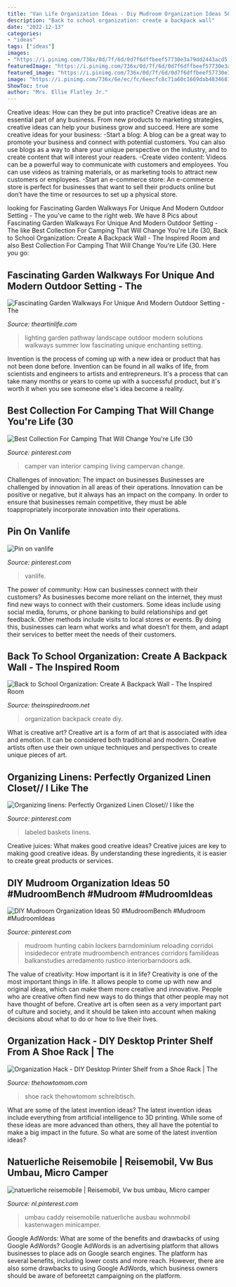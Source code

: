 ```yaml
---
title: "Van Life Organization Ideas - Diy Mudroom Organization Ideas 50 #mudroombench #mudroom #mudroomideas"
description: "Back to school organization: create a backpack wall"
date: "2022-12-13"
categories:
- "ideas"
tags: ["ideas"]
images:
- "https://i.pinimg.com/736x/0d/7f/6d/0d7f6dffbeef57730e3a79dd2443acd5.jpg"
featuredImage: "https://i.pinimg.com/736x/0d/7f/6d/0d7f6dffbeef57730e3a79dd2443acd5.jpg"
featured_image: "https://i.pinimg.com/736x/0d/7f/6d/0d7f6dffbeef57730e3a79dd2443acd5.jpg"
image: "https://i.pinimg.com/736x/6e/ec/fc/6eecfc8c71a60c1669dab48346810910.jpg"
ShowToc: true
author: "Mrs. Ellie Flatley Jr."
---
```



Creative ideas: How can they be put into practice?
Creative ideas are an essential part of any business. From new products to marketing strategies, creative ideas can help your business grow and succeed. Here are some creative ideas for your business: 
-Start a blog: A blog can be a great way to promote your business and connect with potential customers. You can also use blogs as a way to share your unique perspective on the industry, and to create content that will interest your readers. 
-Create video content: Videos can be a powerful way to communicate with customers and employees. You can use videos as training materials, or as marketing tools to attract new customers or employees. 
-Start an e-commerce store: An e-commerce store is perfect for businesses that want to sell their products online but don’t have the time or resources to set up a physical store.

	

		
looking for Fascinating Garden Walkways For Unique And Modern Outdoor Setting - The you've came to the right web. We have 8 Pics about Fascinating Garden Walkways For Unique And Modern Outdoor Setting - The like Best Collection For Camping That Will Change You&#039;re Life (30, Back to School Organization: Create A Backpack Wall - The Inspired Room and also Best Collection For Camping That Will Change You&#039;re Life (30. Here you go:
		
    
## Fascinating Garden Walkways For Unique And Modern Outdoor Setting - The

<img loading=lazy src="http://theartinlife.com/wp-content/uploads/2017/03/Garden-Walkways-14-The-ART-In-LIFE-.jpg" onerror="this.onerror=null;this.src='https://tse1.mm.bing.net/th?id=OIP.y_hJNk1eHA4hHS7GtO2icQHaEw&amp;pid=15.1';" alt="Fascinating Garden Walkways For Unique And Modern Outdoor Setting - The">

_Source: theartinlife.com_

>lighting garden pathway landscape outdoor modern solutions walkways summer low fascinating unique enchanting setting. 

	

Invention is the process of coming up with a new idea or product that has not been done before. Invention can be found in all walks of life, from scientists and engineers to artists and entrepreneurs. It's a process that can take many months or years to come up with a successful product, but it's worth it when you see someone else's idea become a reality.

    
## Best Collection For Camping That Will Change You&#039;re Life (30

<img loading=lazy src="https://i.pinimg.com/736x/0d/7f/6d/0d7f6dffbeef57730e3a79dd2443acd5.jpg" onerror="this.onerror=null;this.src='https://tse1.mm.bing.net/th?id=OIP.ORKKK_CxW_kdklggOEybqAHaHa&amp;pid=15.1';" alt="Best Collection For Camping That Will Change You&#039;re Life (30">

_Source: pinterest.com_

>camper van interior camping living campervan change. 

	

Challenges of innovation: The impact on businesses
Businesses are challenged by innovation in all areas of their operations. Innovation can be positive or negative, but it always has an impact on the company. In order to ensure that businesses remain competitive, they must be able toappropriately incorporate innovation into their operations.

    
## Pin On Vanlife

<img loading=lazy src="https://i.pinimg.com/736x/e9/e7/4e/e9e74ed766956d259377b150a473a438.jpg" onerror="this.onerror=null;this.src='https://tse2.mm.bing.net/th?id=OIP.LBCqSBexJbdk6bnbo4q68AHaJ4&amp;pid=15.1';" alt="Pin on vanlife">

_Source: pinterest.com_

>vanlife. 

	

The power of community: How can businesses connect with their customers?
As businesses become more reliant on the internet, they must find new ways to connect with their customers. Some ideas include using social media, forums, or phone banking to build relationships and get feedback. Other methods include visits to local stores or events. By doing this, businesses can learn what works and what doesn’t for them, and adapt their services to better meet the needs of their customers.

    
## Back To School Organization: Create A Backpack Wall - The Inspired Room

<img loading=lazy src="https://theinspiredroom.net/wp-content/uploads/2013/09/back-to-school-organization.jpg" onerror="this.onerror=null;this.src='https://tse4.mm.bing.net/th?id=OIP.8RJ_y5G9Kx780paAWoAQggHaLH&amp;pid=15.1';" alt="Back to School Organization: Create A Backpack Wall - The Inspired Room">

_Source: theinspiredroom.net_

>organization backpack create diy. 

	

What is creative art?
Creative art is a form of art that is associated with idea and emotion. It can be considered both traditional and modern. Creative artists often use their own unique techniques and perspectives to create unique pieces of art.

    
## Organizing Linens: Perfectly Organized Linen Closet// I Like The

<img loading=lazy src="https://i.pinimg.com/736x/6e/ec/fc/6eecfc8c71a60c1669dab48346810910.jpg" onerror="this.onerror=null;this.src='https://tse2.mm.bing.net/th?id=OIP.IKAV6nBo28QAvFVkBRBtmQHaJ3&amp;pid=15.1';" alt="Organizing linens: Perfectly Organized Linen Closet// I like the">

_Source: pinterest.com_

>labeled baskets linens. 

	

Creative juices: What makes good creative ideas?
Creative juices are key to making good creative ideas. By understanding these ingredients, it is easier to create great products or services.

    
## DIY Mudroom Organization Ideas 50 #MudroomBench #Mudroom #MudroomIdeas

<img loading=lazy src="https://i.pinimg.com/736x/20/56/91/2056916c5e0174682db09f3001cbf969.jpg" onerror="this.onerror=null;this.src='https://tse4.mm.bing.net/th?id=OIP.K9bdqWLdgVhVbZ6IXXUtpAHaLH&amp;pid=15.1';" alt="DIY Mudroom Organization Ideas 50 #MudroomBench #Mudroom #MudroomIdeas">

_Source: pinterest.com_

>mudroom hunting cabin lockers barndominium reloading corridoi insidedecor entrate mudroombench entrances corridors familideas balkanstudies arredamento rustico interiorbarndoors adk. 

	

The value of creativity: How important is it in life?
Creativity is one of the most important things in life. It allows people to come up with new and original ideas, which can make them more creative and innovative. People who are creative often find new ways to do things that other people may not have thought of before. Creative art is often seen as a very important part of culture and society, and it should be taken into account when making decisions about what to do or how to live their lives.

    
## Organization Hack - DIY Desktop Printer Shelf From A Shoe Rack | The

<img loading=lazy src="https://www.thehowtomom.com/wp-content/uploads/2017/07/DIY-Desktop-Printer-Shelf-with-a-stackable-shoe-organizer.jpg" onerror="this.onerror=null;this.src='https://tse2.mm.bing.net/th?id=OIP.GDjyZdy1e0DlnKQdcj6CQAHaOG&amp;pid=15.1';" alt="Organization Hack - DIY Desktop Printer Shelf from a Shoe Rack | The">

_Source: thehowtomom.com_

>shoe rack thehowtomom schreibtisch. 

	

What are some of the latest invention ideas?
The latest invention ideas include everything from artificial intelligence to 3D printing. While some of these ideas are more advanced than others, they all have the potential to make a big impact in the future. So what are some of the latest invention ideas?

    
## Natuerliche Reisemobile | Reisemobil, Vw Bus Umbau, Micro Camper

<img loading=lazy src="https://i.pinimg.com/736x/79/c5/78/79c578926e443c7791cb0085ca0afc53.jpg" onerror="this.onerror=null;this.src='https://tse1.mm.bing.net/th?id=OIP.YFk0FG0n6f2ra1YpLTK8MQHaGo&amp;pid=15.1';" alt="natuerliche reisemobile | Reisemobil, Vw bus umbau, Micro camper">

_Source: nl.pinterest.com_

>umbau caddy reisemobile natuerliche ausbau wohnmobil kastenwagen minicamper. 

	

Google AdWords: What are some of the benefits and drawbacks of using Google AdWords?
Google AdWords is an advertising platform that allows businesses to place ads on Google search engines. The platform has several benefits, including lower costs and more reach. However, there are also some drawbacks to using Google AdWords, which business owners should be aware of beforeetzt campaigning on the platform.

